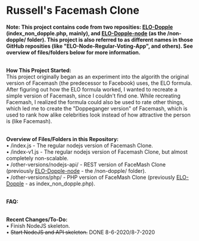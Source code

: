 <h1>Russell's Facemash Clone</h1>
<strong>Note: This project contains code from two reposities: <a href="https://github.com/netsider/ELO-Dopple">ELO-Dopple</a> (index_non_dopple.php, mainly), and <a href="https://github.com/netsider/ELO-Dopple-node">ELO-Dopple-node</a> (as the /non-dopple/ folder).  This project is also referred to as different names in those GitHub reposities (like "ELO-Node-Regular-Voting-App", and others).  See overview of files/folders below for more information.</strong><br>

<br><strong>How This Project Started:</strong><br>
This project originally began as an experiment into the algorith the original version of Facemash (the predecessor to Facebook) uses, the ELO formula.  After figuring out how the ELO formula worked, I wanted to recreate a simple version of Facemash, since I couldn't find one.  While recreating Facemash, I realized the formula could also be used to rate other things, which led me to create the "Doppeganger version" of Facemash, which is used to rank how alike celebrities look instead of how attractive the person is (like Facemash).<br>

<br><strong>Overview of Files/Folders in this Repository:</strong><br>
• /index.js - The regular nodejs version of Facemash Clone.<br>
• /index-v1.js - The regular nodejs version of Facemash Clone, but almost completely non-scalable.<br>
• /other-versions/nodejs-api/ - REST version of FaceMash Clone (previously <a href="https://github.com/netsider/ELO-Dopple-node">ELO-Dopple-node</a> - the /non-dopple/ folder).<br>
• /other-versions/php/ - PHP version of FaceMash Clone (previously <a href="https://github.com/netsider/ELO-Dopple">ELO-Dopple</a> - as index_non_dopple.php).<br>

<br><strong>FAQ:</strong><br>


<br><strong>Recent Changes/To-Do:</strong><br>
• Finish NodeJS skeleton.<br>
• <strike>Start NodeJS and API skeleton.</strike> DONE 8-6-2020/8-7-2020<br>



